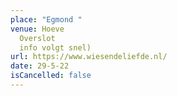 ```yaml
---
place: "Egmond "
venue: Hoeve
  Overslot                                                                                                                                                             (meer
  info volgt snel)
url: https://www.wiesendeliefde.nl/
date: 29-5-22
isCancelled: false
---
```

